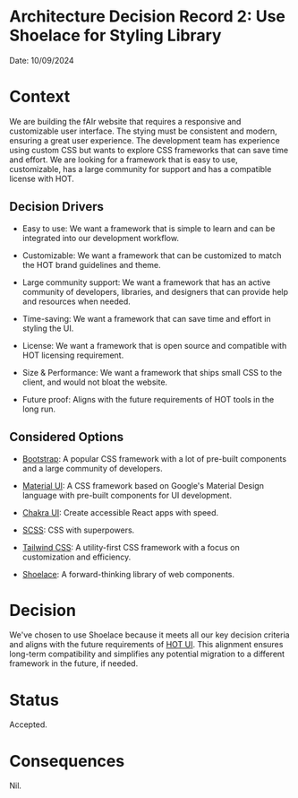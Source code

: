 # Architecture Decision Record 2: Use Shoelace for Styling Library

Date: 10/09/2024

# Context

We are building the fAIr website that requires a responsive and customizable user interface. The stying must be consistent and modern, ensuring a great user experience. The development team has experience using custom CSS but wants to explore CSS frameworks that can save time and effort. We are looking for a framework that is easy to use, customizable, has a large community for support and has a compatible license with HOT.

## Decision Drivers

- Easy to use: We want a framework that is simple to learn and can be integrated into our development workflow.

- Customizable: We want a framework that can be customized to match the HOT brand guidelines and theme.

- Large community support: We want a framework that has an active community of developers, libraries, and designers that can provide help and resources when needed.

- Time-saving: We want a framework that can save time and effort in styling the UI.

- License: We want a framework that is open source and compatible with HOT licensing requirement.

- Size & Performance: We want a framework that ships small CSS to the client, and would not bloat the website.

- Future proof: Aligns with the future requirements of HOT tools in the long run.

## Considered Options

- [Bootstrap](https://getbootstrap.com/): A popular CSS framework with a lot of pre-built components and a large community of developers.

- [Material UI](https://mui.com/material-ui/): A CSS framework based on Google's Material Design language with pre-built components for UI development.

- [Chakra UI](https://v2.chakra-ui.com/): Create accessible React apps with speed.

- [SCSS](https://sass-lang.com/): CSS with superpowers.

- [Tailwind CSS](https://tailwindcss.com/): A utility-first CSS framework with a focus on customization and efficiency.

- [Shoelace](https://shoelace.style/): A forward-thinking library of web components.

# Decision

We've chosen to use Shoelace because it meets all our key decision criteria and aligns with the future requirements of [HOT UI](https://github.com/hotosm/ui). This alignment ensures long-term compatibility and simplifies any potential migration to a different framework in the future, if needed.
 
# Status

Accepted.

# Consequences

Nil.